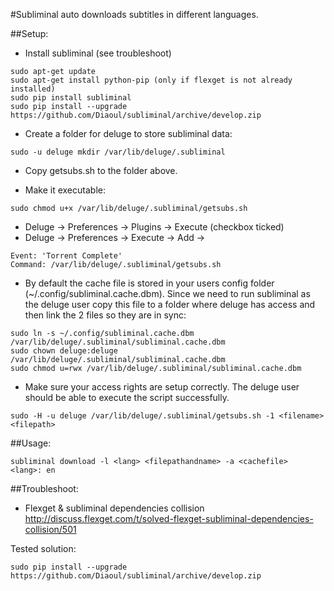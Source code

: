 #Subliminal auto downloads subtitles in different languages.

##Setup:

- Install subliminal (see troubleshoot)
```
sudo apt-get update
sudo apt-get install python-pip (only if flexget is not already installed)
sudo pip install subliminal
sudo pip install --upgrade https://github.com/Diaoul/subliminal/archive/develop.zip
```

- Create a folder for deluge to store subliminal data:
```
sudo -u deluge mkdir /var/lib/deluge/.subliminal
```

- Copy getsubs.sh to the folder above.

- Make it executable:
```
sudo chmod u+x /var/lib/deluge/.subliminal/getsubs.sh
```

- Deluge -> Preferences -> Plugins -> Execute (checkbox ticked)
- Deluge -> Preferences -> Execute -> Add ->
```
Event: 'Torrent Complete'
Command: /var/lib/deluge/.subliminal/getsubs.sh
```

- By default the cache file is stored in your users config folder (~/.config/subliminal.cache.dbm). Since we need to run subliminal as the deluge user copy this file to a folder where deluge has access and then link the 2 files so they are in sync:
```
sudo ln -s ~/.config/subliminal.cache.dbm /var/lib/deluge/.subliminal/subliminal.cache.dbm
sudo chown deluge:deluge /var/lib/deluge/.subliminal/subliminal.cache.dbm
sudo chmod u=rwx /var/lib/deluge/.subliminal/subliminal.cache.dbm
```

- Make sure your access rights are setup correctly. The deluge user should be able to execute the script successfully.
```
sudo -H -u deluge /var/lib/deluge/.subliminal/getsubs.sh -1 <filename> <filepath>
```

##Usage:
```
subliminal download -l <lang> <filepathandname> -a <cachefile>
<lang>: en
```

##Troubleshoot:
- Flexget & subliminal dependencies collision
http://discuss.flexget.com/t/solved-flexget-subliminal-dependencies-collision/501

Tested solution:
```
sudo pip install --upgrade https://github.com/Diaoul/subliminal/archive/develop.zip
```
